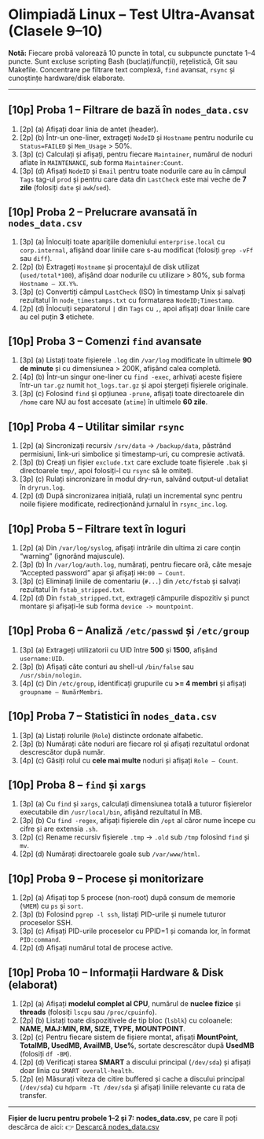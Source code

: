 # Olimpiadă Linux – Test Ultra-Avansat (Clasele 9–10)

**Notă:** Fiecare probă valorează 10 puncte în total, cu subpuncte punctate 1–4 puncte. Sunt excluse scripting Bash (buclați/funcții), rețelistică, Git sau Makefile. Concentrare pe filtrare text complexă, `find` avansat, `rsync` și cunoștințe hardware/disk elaborate.

---

## \[10p] Proba 1 – Filtrare de bază în `nodes_data.csv`

1. \[2p] (a) Afișați doar linia de antet (header).
2. \[2p] (b) Într-un one-liner, extrageți `NodeID` și `Hostname` pentru nodurile cu `Status=FAILED` și `Mem_Usage` > 50%.
3. \[3p] (c) Calculați și afișați, pentru fiecare `Maintainer`, numărul de noduri aflate în `MAINTENANCE`, sub forma `Maintainer:Count`.
4. \[3p] (d) Afișați `NodeID` și `Email` pentru toate nodurile care au în câmpul `Tags` tag-ul `prod` și pentru care data din `LastCheck` este mai veche de **7 zile** (folosiți `date` și `awk`/`sed`).

## \[10p] Proba 2 – Prelucrare avansată în `nodes_data.csv`

1. \[3p] (a) Înlocuiți toate aparițiile domeniului `enterprise.local` cu `corp.internal`, afișând doar liniile care s-au modificat (folosiți `grep -vFf` sau `diff`).
2. \[2p] (b) Extrageți `Hostname` și procentajul de disk utilizat (`used/total*100`), afișând doar nodurile cu utilizare > 80%, sub forma `Hostname – XX.Y%`.
3. \[3p] (c) Convertiți câmpul `LastCheck` (ISO) în timestamp Unix și salvați rezultatul în `node_timestamps.txt` cu formatarea `NodeID;Timestamp`.
4. \[2p] (d) Înlocuiți separatorul `|` din `Tags` cu `,`, apoi afișați doar liniile care au cel puțin **3** etichete.

## \[10p] Proba 3 – Comenzi `find` avansate

1. \[3p] (a) Listați toate fișierele `.log` din `/var/log` modificate în ultimele **90 de minute** și cu dimensiunea > 200K, afișând calea completă.
2. \[4p] (b) Într-un singur one-liner cu `find -exec`, arhivați aceste fișiere într-un `tar.gz` numit `hot_logs.tar.gz` și apoi ștergeți fișierele originale.
3. \[3p] (c) Folosind `find` și opțiunea `-prune`, afișați toate directoarele din `/home` care NU au fost accesate (`atime`) în ultimele **60 zile**.

## \[10p] Proba 4 – Utilitar similar `rsync`

1. \[2p] (a) Sincronizați recursiv `/srv/data` → `/backup/data`, păstrând permisiuni, link-uri simbolice și timestamp-uri, cu compresie activată.
2. \[3p] (b) Creați un fișier `exclude.txt` care exclude toate fișierele `.bak` și directoarele `tmp/`, apoi folosiți-l cu `rsync` să le omiteți.
3. \[3p] (c) Rulați sincronizare în modul dry-run, salvând output-ul detaliat în `dryrun.log`.
4. \[2p] (d) După sincronizarea inițială, rulați un incremental sync pentru noile fișiere modificate, redirecționând jurnalul în `rsync_inc.log`.

## \[10p] Proba 5 – Filtrare text în loguri

1. \[2p] (a) Din `/var/log/syslog`, afișați intrările din ultima zi care conțin “warning” (ignorând majuscule).
2. \[3p] (b) În `/var/log/auth.log`, numărați, pentru fiecare oră, câte mesaje “Accepted password” apar și afișați `HH:00 – Count`.
3. \[3p] (c) Eliminați liniile de comentariu (`#...`) din `/etc/fstab` și salvați rezultatul în `fstab_stripped.txt`.
4. \[2p] (d) Din `fstab_stripped.txt`, extrageți câmpurile dispozitiv și punct montare și afișați-le sub forma `device -> mountpoint`.

## \[10p] Proba 6 – Analiză `/etc/passwd` și `/etc/group`

1. \[3p] (a) Extrageți utilizatorii cu UID între **500** și **1500**, afișând `username:UID`.
2. \[3p] (b) Afișați câte conturi au shell-ul `/bin/false` sau `/usr/sbin/nologin`.
3. \[4p] (c) Din `/etc/group`, identificați grupurile cu **>= 4 membri** și afișați `groupname – NumărMembri`.

## \[10p] Proba 7 – Statistici în `nodes_data.csv`

1. \[3p] (a) Listați rolurile (`Role`) distincte ordonate alfabetic.
2. \[3p] (b) Numărați câte noduri are fiecare rol și afișați rezultatul ordonat descrescător după număr.
3. \[4p] (c) Găsiți rolul cu **cele mai multe** noduri și afișați `Role – Count`.

## \[10p] Proba 8 – `find` și `xargs`

1. \[3p] (a) Cu `find` și `xargs`, calculați dimensiunea totală a tuturor fișierelor executabile din `/usr/local/bin`, afișând rezultatul în MB.
2. \[3p] (b) Cu `find -regex`, afișați fișierele din `/opt` al căror nume începe cu cifre și are extensia `.sh`.
3. \[2p] (c) Rename recursiv fișierele `.tmp` → `.old` sub `/tmp` folosind `find` și `mv`.
4. \[2p] (d) Numărați directoarele goale sub `/var/www/html`.

## \[10p] Proba 9 – Procese și monitorizare

1. \[2p] (a) Afișați top 5 procese (non-root) după consum de memorie (`%MEM`) cu `ps` și `sort`.
2. \[3p] (b) Folosind `pgrep -l ssh`, listați PID-urile și numele tuturor proceselor SSH.
3. \[3p] (c) Afișați PID-urile proceselor cu PPID=1 și comanda lor, în format `PID:command`.
4. \[2p] (d) Afișați numărul total de procese active.

## \[10p] Proba 10 – **Informații Hardware & Disk (elaborat)**

1. \[2p] (a) Afișați **modelul complet al CPU**, numărul de **nuclee fizice** și **threads** (folosiți `lscpu` sau `/proc/cpuinfo`).
2. \[2p] (b) Listați toate dispozitivele de tip bloc (`lsblk`) cu coloanele: **NAME, MAJ\:MIN, RM, SIZE, TYPE, MOUNTPOINT**.
3. \[2p] (c) Pentru fiecare sistem de fișiere montat, afișați **MountPoint, TotalMB, UsedMB, AvailMB, Use%**, sortate descrescător după **UsedMB** (folosiți `df -BM`).
4. \[2p] (d) Verificați starea **SMART** a discului principal (`/dev/sda`) și afișați doar linia cu `SMART overall-health`.
5. \[2p] (e) Măsurați viteza de citire buffered și cache a discului principal (`/dev/sda`) cu `hdparm -Tt /dev/sda` și afișați liniile relevante cu rata de transfer.

---

**Fișier de lucru pentru probele 1–2 și 7:**
**nodes\_data.csv**, pe care îl poți descărca de aici:
👉 [Descarcă nodes\_data.csv](sandbox:/mnt/data/nodes_data.csv)
